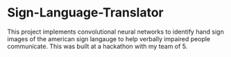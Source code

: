 # Sign-Language-Translator
This project implements convolutional neural networks to identify hand sign images of the american sign langauge to help verbally impaired people communicate. This was built at a hackathon with my team of 5.
